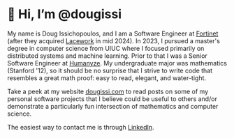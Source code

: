 # 👋 Hi, I’m @dougissi
My name is Doug Issichopoulos, and I am a Software Engineer at <a href="https://www.fortinet.com/" target="_blank">Fortinet</a> (after they acquired <a href="https://www.lacework.com/" target="_blank">Lacework</a> in mid 2024). In 2023, I pursued a master's degree in computer science from UIUC where I focused primarily on distributed systems and machine learning. Prior to that I was a Senior Software Engineer at <a href="https://www.humanyze.com" target="_blank">Humanyze</a>. My undergraduate major was mathematics (Stanford '12), so it should be no surprise that I strive to write code that resembles a great math proof: easy to read, elegant, and water-tight.

Take a peek at my website <a href="https://www.dougissi.com" target="_blank">dougissi.com</a> to read posts on some of my personal software projects that I believe could be useful to others
and/or demonstrate a particularly fun intersection of mathematics and computer science.

The easiest way to contact me is through <a href="https://www.linkedin.com/in/dougissi/" target="_blank">LinkedIn</a>.
